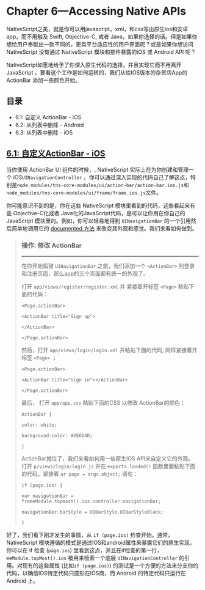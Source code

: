 # **Chapter 6—Accessing Native APIs**

NativeScript之美，就是你可以用javascript，xml，和css写出原生ios和安卓app，而不用触及 Swift, Objective-C, 或者 Java，如果你选择的话。但是如果你想给用户奉献出一款不同的，更具平台适应性的用户界面呢？或是如果你想访问  NativeScript 没有通过 NativeScript 模块和插件暴露的iOS 或 Android API 呢？

NativeScript如愿地给予了你深入原生代码的选择，并且实现它而不用离开 JavaScript 。要看这个工作是如何运转的，我们从给IOS版本的杂货店App的 ActionBar 添加一些颜色开始。

## **目录**

* 6.1: 自定义 ActionBar - iOS
* 6.2: 从列表中删除 - Android
* 6.3: 从列表中删除 - iOS

## **[6.1: 自定义ActionBar - iOS](http://docs.nativescript.org/tutorial/chapter-6#61-customize-the-actionbar---ios)**

当你使用 ActionBar UI 组件的时候，, NativeScript 实际上在为你创建和管理一个  iOS`UINavigationController`  。你可以通过深入实现的代码自己了解这点，特别是`node_modules/tns-core-modules/ui/action-bar/action-bar.ios.js`和`node_modules/tns-core-modules/ui/frame/frame.ios.js`文件。

你可能意识不到的是，你在这些 NativeScript 模块里看到的代码，这些看起来有些 Objective-C化或者 Java化的JavaScript代码，是可以让你用在你自己的 JavaScript 模块里的。例如，你可以轻易地得到 `UINavigationBar` 的一个引用然后简单地调用它的 [documented 方法](https://developer.apple.com/library/prerelease/ios/documentation/UIKit/Reference/UINavigationBar_Class/index.html) 来改变其外观和感觉。我们来看如何做到。

> ### **操作: 修改 ActionBar**
> 
> ---
> 
> 在你开始捣鼓 `UINavigationBar` 之前，我们添加一个 `<ActionBar>` 到登录和注册页面，那么app的三个页面都有统一的外观了。
> 
> 打开 `app/views/register/register.xml` 并 紧接着开标签 `<Page>` 粘贴下面的代码：
> 
> `<Page.actionBar>`
> 
> `<ActionBar title="Sign up">`
> 
> `</ActionBar>`
> 
> `</Page.actionBar>`
> 
> 然后，打开 `app/views/login/login.xml` 并粘贴下面的代码, 同样紧接着开标签 `<Page>` ；
> 
> `<Page.actionBar>`
> 
> `<ActionBar title="Sign in"></ActionBar>`
> 
> `</Page.actionBar>`
> 
> 最后， 打开 `app/app.css` 粘贴下面的CSS 以修改 ActionBar的颜色；
> 
> `ActionBar {`
> 
> `color: white;`
> 
> `background-color: #2E6DAD;`
> 
> `}`
> 
> ActionBar就位了，我们来看如何用一些原生IOS API来自定义它的外观。打开 `p/views/login/login.js` 并在 `exports.loaded()` 函数里面粘贴下面的代码，紧接着 `ar page = args.object;` 语句：
> 
> `if (page.ios) {`
> 
> `var navigationBar = frameModule.topmost().ios.controller.navigationBar;`
> 
> `navigationBar.barStyle = UIBarStyle.UIBarStyleBlack;`
> 
> `}`

好了，我们看下刚才发生的事情，从 `if (page.ios)` 检查开始。通常，NativeScript 模块遵循的模式是通过IOS和android属性来暴露它们的原生实现。你可以在 if 检查 \(`page.ios`\) 里看到这点，并且在if检查的第一行， `meModule.topMost().ios` 被用来检索一个底层 `UINavigationController` 的引用。对现有的这些属性 \(比如`if (page.ios)`\) 的测试是一个方便的方法来分支你的代码，以确信IOS特定代码只圆形在IOS商，而 Android 的特定代码只运行在 Android 上。



